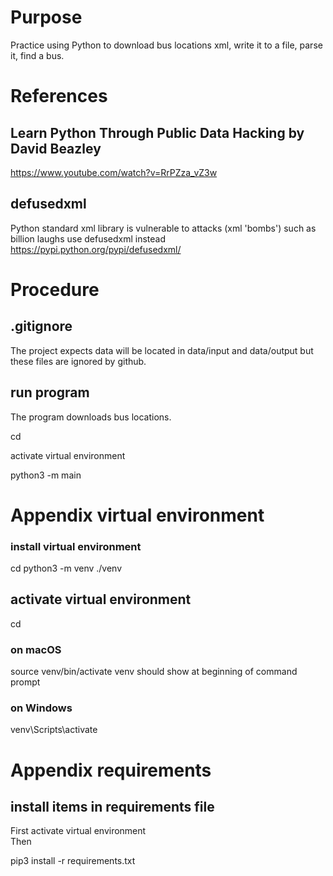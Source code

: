 # Purpose
Practice using Python to download bus locations xml,
write it to a file, parse it, find a bus.

# References
## Learn Python Through Public Data Hacking by David Beazley
https://www.youtube.com/watch?v=RrPZza_vZ3w

## defusedxml
Python standard xml library is vulnerable to attacks (xml 'bombs') such as billion laughs
use defusedxml instead
https://pypi.python.org/pypi/defusedxml/

# Procedure

## .gitignore
The project expects data will be located in data/input and data/output but these
files are ignored by github.

## run program
The program downloads bus locations.

cd <project root directory>

activate virtual environment  

python3 -m main

# Appendix virtual environment
### install virtual environment
cd <project root directory>
python3 -m venv ./venv

## activate virtual environment
cd <project root directory>

### on macOS  
source venv/bin/activate
venv should show at beginning of command prompt

### on Windows  
venv\Scripts\activate


# Appendix requirements
## install items in requirements file
First activate virtual environment  
Then  

pip3 install -r requirements.txt

